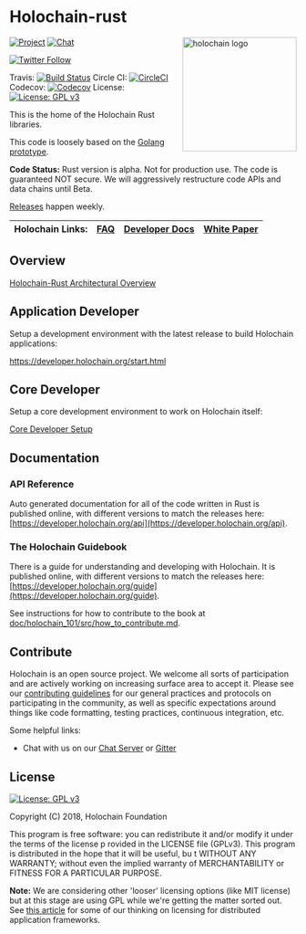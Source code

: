 # Holochain-rust

<a href="http://holochain.org"><img align="right" width="200" src="https://github.com/holochain/org/blob/master/logo/holochain_logo.png?raw=true" alt="holochain logo" /></a>

[![Project](https://img.shields.io/badge/project-holochain-blue.svg?style=flat-square)](http://holochain.org/)
[![Chat](https://img.shields.io/badge/chat-chat%2eholochain%2enet-blue.svg?style=flat-square)](https://chat.holochain.org)

[![Twitter Follow](https://img.shields.io/twitter/follow/holochain.svg?style=social&label=Follow)](https://twitter.com/holochain)

Travis: [![Build Status](https://travis-ci.com/holochain/holochain-rust.svg?branch=master)](https://travis-ci.com/holochain/holochain-rust)
Circle CI: [![CircleCI](https://circleci.com/gh/holochain/holochain-rust.svg?style=svg)](https://circleci.com/gh/holochain/holochain-rust)
Codecov: [![Codecov](https://img.shields.io/codecov/c/github/holochain/holochain-rust.svg)](https://codecov.io/gh/holochain/holochain-rust/branch/master)
License: [![License: GPL v3](https://img.shields.io/badge/License-GPL%20v3-blue.svg)](http://www.gnu.org/licenses/gpl-3.0)

This is the home of the Holochain Rust libraries.

This code is loosely based on the [Golang prototype](https://github.com/holochain/holochain-proto).

**Code Status:** Rust version is alpha. Not for production use. The code is guaranteed NOT secure. We will aggressively restructure code APIs and data chains until Beta.

[Releases](https://github.com/holochain/holochain-rust/releases) happen weekly.
<br/>

| Holochain Links: | [FAQ](https://developer.holochain.org/guide/latest/faq.html) | [Developer Docs](https://developer.holochain.org) | [White Paper](https://github.com/holochain/holochain-proto/blob/whitepaper/holochain.pdf) |
|---|---|---|---|

## Overview

[Holochain-Rust Architectural Overview](./doc/architecture/README.md)

## Application Developer

Setup a development environment with the latest release to build Holochain applications:

https://developer.holochain.org/start.html

## Core Developer

Setup a core development environment to work on Holochain itself:

[Core Developer Setup](./doc/CoreDevSetup.md)

## Documentation

### API Reference
Auto generated documentation for all of the code written in Rust is published online, with different versions to match the releases here: [https://developer.holochain.org/api](https://developer.holochain.org/api).

### The Holochain Guidebook
There is a guide for understanding and developing with Holochain. It is published online, with different versions to match the releases here: [https://developer.holochain.org/guide](https://developer.holochain.org/guide).
 
 See instructions for how to contribute to the book at [doc/holochain_101/src/how_to_contribute.md](./doc/holochain_101/src/how_to_contribute.md).


## Contribute
Holochain is an open source project.  We welcome all sorts of participation and are actively working on increasing surface area to accept it.  Please see our [contributing guidelines](/CONTRIBUTING.md) for our general practices and protocols on participating in the community, as well as specific expectations around things like code formatting, testing practices, continuous integration, etc.

Some helpful links:

* Chat with us on our [Chat Server](https://chat.holochain.org) or [Gitter](https://gitter.im/metacurrency/holochain)


## License
[![License: GPL v3](https://img.shields.io/badge/License-GPL%20v3-blue.svg)](http://www.gnu.org/licenses/gpl-3.0)

Copyright (C) 2018, Holochain Foundation

This program is free software: you can redistribute it and/or modify it under the terms of the license p
rovided in the LICENSE file (GPLv3).  This program is distributed in the hope that it will be useful, bu
t WITHOUT ANY WARRANTY; without even the implied warranty of MERCHANTABILITY or FITNESS FOR A PARTICULAR
 PURPOSE.

**Note:** We are considering other 'looser' licensing options (like MIT license) but at this stage are using GPL while we're getting the matter sorted out.  See [this article](https://medium.com/holochain/licensing-needs-for-truly-p2p-software-a3e0fa42be6c) for some of our thinking on licensing for distributed application frameworks.
